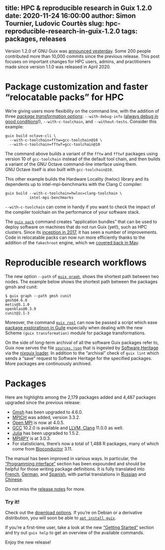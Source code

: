 title: HPC & reproducible research in Guix 1.2.0
date: 2020-11-24 16:00:00
author: Simon Tournier, Ludovic Courtès
slug: hpc-reproducible-research-in-guix-1.2.0
tags: packages, releases
---

Version 1.2.0 of GNU Guix was [announced
yesterday](https://guix.gnu.org/en/blog/2020/gnu-guix-1.2.0-released/).
Some 200 people contributed more than 10,000 commits since the previous
release.  This post focuses on important changes for HPC users, admins,
and practitioners made since version 1.1.0 was released in April 2020.

# Package customization and faster “relocatable packs” for HPC

We’re giving users more flexibility on the command line, with the
addition of three [*package transformation
options*](https://guix.gnu.org/manual/en/html_node/Package-Transformation-Options.html):
`--with-debug-info` ([always debug in good
conditions](https://guix.gnu.org/manual/devel/en/html_node/Rebuilding-Debug-Info.html)!),
`--with-c-toolchain`, and `--without-tests`.  Consider this example:

```
guix build octave-cli \
  --with-c-toolchain=fftw=gcc-toolchain@10 \
  --with-c-toolchain=fftwf=gcc-toolchain@10
```

The command above builds a variant of the `fftw` and `fftwf` packages using
version 10 of `gcc-toolchain` instead of the default tool chain, and then builds
a variant of the GNU Octave command-line interface using them.  GNU Octave
itself is also built with `gcc-toolchain@10`.

This other example builds the Hardware Locality (hwloc) library and its
dependents up to intel-mpi-benchmarks with the Clang C compiler:

```
guix build --with-c-toolchain=hwloc=clang-toolchain \
           intel-mpi-benchmarks
```

`--with-c-toolchain` can come in handy if you want to check the impact
of the compiler toolchain on the performance of your software stack.

The [`guix
pack`](https://guix.gnu.org/manual/devel/en/html_node/Invoking-guix-pack.html)
command creates “application bundles” that can be used to deploy
software on machines that do not run Guix (yet!), such as HPC clusters.
Since its [inception in
2017](https://guix.gnu.org/blog/2017/creating-bundles-with-guix-pack/),
it has seen a number of improvements.  Code in relocatable packs can now
run more efficiently thanks to the addition of the `fakechroot` engine,
which we [covered back in
May](https://hpc.guix.info/blog/2020/05/faster-relocatable-packs-with-fakechroot/).

# Reproducible research workflows

The new option `--path` of [`guix
graph`](https://guix.gnu.org/manual/devel/en/html_node/Invoking-guix-graph.html),
shows the shortest path between two nodes.  The example below shows the
shortest path between the packages gmsh and cunit:

```
$ guix graph --path gmsh cunit
gmsh@4.6.0
metis@5.1.0
openblas@0.3.9
cunit@2.1-3
```

Moreover, the command [`guix
repl`](https://guix.gnu.org/manual/devel/en/html_node/Invoking-guix-repl.html)
can now be passed a script which ease [package exploratinon in
Guile](https://hpc.guix.info/blog/2020/01/reproducible-computations-with-guix/)
especially when dealing with the new Scheme `(guix transformation)` module for
package transformations.

On the side of long-term archival of all the software Guix packages refer to,
Guix now serves the file [`sources.json`](http://guix.gnu.org/sources.json)
that is ingested by [Software Heritage](https://softwareheritage.org) via the
[nixguix
loader](https://docs.softwareheritage.org/devel/_modules/swh/loader/package/nixguix.html).
In addition to the “archival” check of `guix lint` which sends a “save”
request to Software Heritage for the specified packages.  More packages are
continuously archived.

# Packages

Here are highlights among the 2,179 packages added and 4,487 packages
upgraded since the previous release:

 - [Gmsh](https://hpc.guix.info/package/gmsh) has been upgraded to 4.6.0.
 - [MPICH](https://hpc.guix.info/package/mpich) was added, version 3.3.2.
 - [Open MPI](https://hpc.guix.info/package/openmpi) is now at 4.0.5.
 - [GCC](https://hpc.guix.info/package/gcc-toolchain) 10.2.0 is
    available and [LLVM, Clang](https://hpc.guix.info/package/clang-toolchain)
    11.0.0 as well.
 - [Julia](https://hpc.guix.info/package/julia) has been upgraded to
    1.5.2.
 - [MPI4PY](https://hpc.guix.info/package/python-mpi4py) is at
    3.0.3.
 - For statisticians, there’s now a total of 1,488 R packages, many of
   which come from [Bioconductor](https://www.bioconductor.org/) 3.11.

The manual has been improved in various ways.  In particular, the
[“Programming
interface”](https://guix.gnu.org/manual/en/html_node/Programming-Interface.html)
section has been expounded and should be helpful for those writing
package definitions.  It is fully translated into
[French](https://guix.gnu.org/manual/fr/html_node/),
[German](https://guix.gnu.org/manual/de/html_node/), and
[Spanish](https://guix.gnu.org/manual/es/html_node/), with partial
translations in [Russian](https://guix.gnu.org/manual/ru/html_node/) and
[Chinese](https://guix.gnu.org/manual/zh-cn/html_node/).

Do not miss the [release
notes](https://guix.gnu.org/blog/2020/gnu-guix-1.2.0-released/) for more.

### Try it!

Check out the [download options](https://guix.gnu.org/en/download/).  If
you’re on Debian or a derivative distribution, you will soon be able to
[`apt install guix`](https://packages.debian.org/guix).

If you’re a first-time user, take a look at the new [“Getting
Started”](https://guix.gnu.org/manual/en/html_node/Getting-Started.html)
section and try out `guix help` to get an overview of the available
commands.

Enjoy the new release!
